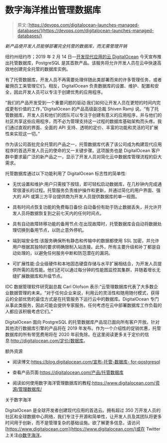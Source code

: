 # 数字海洋推出管理数据库

> 原文:[https://devops.com/digitalocean-launches-managed-databases/](https://devops.com/digitalocean-launches-managed-databases/)

*新产品使开发人员能够部署完全托管的数据库，而无需管理开销*

纽约州纽约市；2019 年 2 月 14 日—[开发现代应用的云 DigitalOcean](https://www.digitalocean.com/) 今天宣布推出托管数据库，PostgreSQL 是其首款产品。该服务将允许开发人员在云中快速高效地创建完全托管的数据库实例。

有了托管数据库，开发人员不再需要处理伴随此类部署而来的许多管理任务，或者雇佣员工来管理它们。相反，DigitalOcean 负责数据库的设置、维护、配置和安全，因此开发人员可以专注于创建优秀的应用程序。

“我们的产品开发受到一个重要问题的驱动:我们如何让开发人员在更短的时间内完成更有价值的工作，”DigitalOcean 的产品高级副总裁 Shiven Ramji 说。“有了托管数据库，开发人员和他们的团队可以专注于创建有意义的应用程序，并与他们的社区共享这些应用程序，而不必为管理支持这一过程的数据库基础架构而头疼。我们通过直观的界面、全面的 API 支持、透明的定价、丰富的功能和灵活的可扩展性来实现这一切。”

作为该公司首批完全托管的产品之一，托管数据库代表了该公司成为构建现代应用程序的首选开发人员云的使命的又一关键步骤。这项服务也是 DigitalOcean 客户群中要求最广泛的新产品之一，显示了开发人员对简化云中数据库管理流程的巨大需求。

托管数据库通过以下功能利用了 DigitalOcean 标志性的简单性:

*   无忧设置和维护:用户只需按下按钮，即可轻松启动数据库，在几秒钟内完成通常很漫长的过程。托管服务负责维护操作和更新，并通过简化的用户界面、强大的 API 或第三方平台提供商为开发人员提供数据库的单一视图。

*   具有时间点恢复功能的免费每日备份:自动备份有助于防止数据丢失，并允许开发人员将数据恢复到之前七天内的任何时间点。

*   具有自动故障转移功能的备用节点:在出现故障时，托管数据库会自动将数据处理切换到备用节点，以防止意外停机。

*   端到端安全性:该服务确保所有静态和传输中的数据都使用 SSL 加密，并允许用户根据其独特的要求明确限制入站连接。此外，所有主要升级和补丁都是自动处理的，以避免任何服务中断和防范潜在的漏洞。

*   可扩展性能:企业级硬件和本地固态硬盘存储与水平扩展相结合，为开发人员提供所需的高性能。他们还可以通过每分钟的性能图监控其集群，并随着增长无缝扩展数据库和升级节点。

IDC 数据管理软件研究副总裁 Carl Olofson 表示:“云管理数据库代表了大多数企业数据管理的未来。“对于任何企业来说，利用云的灵活性和随用随付模式，获得云的全部优势的最佳方式是在托管服务下运行云中的数据库。DigitalOcean 专门从事此类服务，因此可能会提供专家服务。任何考虑在云中部署数据库工作负载的人都应该积极考虑它们。”

DigitalOcean 面向 PostgreSQL 的托管数据库产品现已面向所有客户开放。针对其他流行数据库引擎的产品将在 2019 年发布。作为一个介绍性的促销优惠，托管数据库的所有带宽费用将在 2020 年前免除。在这里阅读更多关于定价的信息:[http://digitalocean.com/<wbr>定价/数据库](https://digitalocean.com/pricing/databases)。

额外资源

*   阅读博文:[https://blog.digitalocean.com/<wbr>宣布-托管-数据库- <wbr> for-postgresql](https://blog.digitalocean.com/announcing-managed-databases-for-postgresql)

*   查看产品页面:[https://digitalocean.com/<wbr>产品/托管数据库](https://digitalocean.com/products/managed-databases)

*   阅读如何使用数字海洋管理数据库的教程:[https://www.digitalocean.com/<wbr>资源/管理数据库/](https://www.digitalocean.com/resources/managed-databases/)

关于数字海洋

DigitalOcean 是全球开发者创建现代应用的首选云。拥有超过 350 万开发人员的社区和全球数据中心网络，我们专注于开源和简单性，让开发人员及其团队将更多时间用于创新，而不是管理复杂的基础设施。欲了解更多信息，请访问[https://www.digitalocean.com](https://www.digitalocean.com/)或在 Twitter 上关注[@数字海洋](https://twitter.com/digitalocean)。